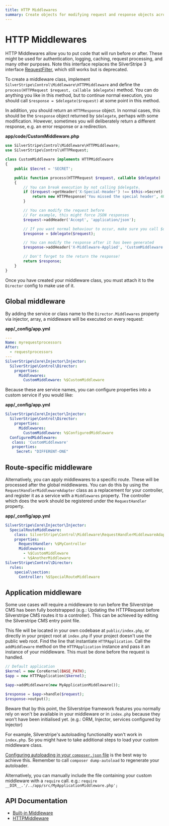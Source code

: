 ```yaml
---
title: HTTP Middlewares
summary: Create objects for modifying request and response objects across controllers.
---
```


# HTTP Middlewares

HTTP Middlewares allow you to put code that will run before or after. These might be used for
authentication, logging, caching, request processing, and many other purposes. Note this interface
replaces the SilverStripe 3 interface [RequestFilter](api:SilverStripe\Control\RequestFilter), which still works but is deprecated.

To create a middleware class, implement `SilverStripe\Control\Middleware\HTTPMiddleware` and define the
`process(HTTPRequest $request, callable $delegate)` method. You can do anything you like in this
method, but to continue normal execution, you should call `$response = $delegate($request)`
at some point in this method.

In addition, you should return an `HTTPResponse` object. In normal cases, this should be the
`$response` object returned by `$delegate`, perhaps with some modification. However, sometimes you
will deliberately return a different response, e.g. an error response or a redirection.

**app/code/CustomMiddleware.php**

```php
use SilverStripe\Control\Middleware\HTTPMiddleware;
use SilverStripe\Control\HTTPRequest;

class CustomMiddleware implements HTTPMiddleware
{
    public $Secret = 'SECRET';

    public function process(HTTPRequest $request, callable $delegate)
    {
        // You can break execution by not calling $delegate.
        if ($request->getHeader('X-Special-Header') !== $this->Secret) {
            return new HTTPResponse('You missed the special header', 400);
        }

        // You can modify the request before
        // For example, this might force JSON responses
        $request->addHeader('Accept', 'application/json');

        // If you want normal behaviour to occur, make sure you call $delegate($request)
        $response = $delegate($request);

        // You can modify the response after it has been generated
        $response->addHeader('X-Middleware-Applied', 'CustomMiddleware');

        // Don't forget to the return the response!
        return $response;
    }
}
```

Once you have created your middleware class, you must attach it to the `Director` config to make
use of it.

## Global middleware

By adding the service or class name to the `Director.Middlewares` property via injector,
array, a middleware will be executed on every request:

**app/_config/app.yml**


```yaml
---
Name: myrequestprocessors
After:
  - requestprocessors
---
SilverStripe\Core\Injector\Injector:
  SilverStripe\Control\Director:
    properties:
      Middlewares:
        CustomMiddleware: %$CustomMiddleware
```


Because these are service names, you can configure properties into a custom service if you would
like:

**app/_config/app.yml**

```yaml
SilverStripe\Core\Injector\Injector:
  SilverStripe\Control\Director:
    properties:
      Middlewares:
        CustomMiddleware: %$ConfiguredMiddleware
  ConfiguredMiddleware:
   class: 'CustomMiddleware'
   properties:
     Secret: "DIFFERENT-ONE"
```

## Route-specific middleware

Alternatively, you can apply middlewares to a specific route. These will be processed after the
global middlewares. You can do this by using the `RequestHandlerMiddlewareAdapter` class
as a replacement for your controller, and register it as a service with a `Middlewares`
property. The controller which does the work should be registered under the
`RequestHandler` property.

**app/_config/app.yml**

```yaml
SilverStripe\Core\Injector\Injector:
  SpecialRouteMiddleware:
    class: SilverStripe\Control\Middleware\RequestHandlerMiddlewareAdapter
    properties:
      RequestHandler: %$MyController
      Middlewares:
        - %$CustomMiddleware
        - %$AnotherMiddleware
SilverStripe\Control\Director:
  rules:
    special\section:
      Controller: %$SpecialRouteMiddleware
```

## Application middleware

Some use cases will require a middleware to run before the Silverstripe CMS has been fully bootstrapped (e.g.: Updating 
the HTTPRequest before Silverstripe CMS routes it to a controller). This can be achieved by editing the Silverstripe 
CMS entry point file.

This file will be located in your own codebase at `public/index.php`, or directly in your project root at `index.php` 
if your project doesn't use the public web root. Find the line that instantiate `HTTPApplication`. Call the 
`addMiddleware` method on the `HTTPApplication` instance and pass it an instance of your middleware. This must be done
before the request is handled.

```php
// Default application
$kernel = new CoreKernel(BASE_PATH);
$app = new HTTPApplication($kernel);

$app->addMiddleware(new MyApplicationMiddleware());

$response = $app->handle($request);
$response->output();
```

Beware that by this point, the Silverstripe framework features you normally rely on won't be 
available in your middleware or in `index.php` because they won't have been initialised yet. (e.g.: ORM, Injector, services configured by Injector)

For example, Silverstripe's autoloading functionality won't work in `index.php`. So you might have to take additional
steps to load your custom middleware class.

[Configuring autoloading in your `composer.json` file](https://getcomposer.org/doc/04-schema.md#autoload) is the best
way to achieve this. Remember to call `composer dump-autoload` to regenerate your autoloader. 

Alternatively, you can manually include the file containing your custom middleware with a `require` call. e.g.: 
`require __DIR__.'/../app/src/MyApplicationMiddleware.php';`

## API Documentation

* [Built-in Middleware](/developer_guides/controllers/builtin_middlewares)
* [HTTPMiddleware](api:SilverStripe\Control\Middleware\HTTPMiddleware)
